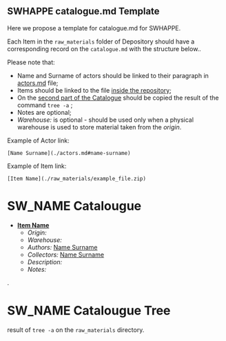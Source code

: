 ## SWHAPPE catalogue.md Template

Here we propose a template for catalogue<span>.md for SWHAPPE.

Each Item in the `raw_materials` folder of Depository should have a corresponding record on the `catalogue.md` with the structure below..

Please note that:
* Name and Surname of actors should be linked to their paragraph in [actors.md](./actors.md) file;
* Items should be linked to the file [inside the repository](./raw_matherials/);
* On the [second part of the Catalogue](./catalogue.md#SW_NAME-Catalougue-Tree) should be copied the result of the command `tree -a` ;
* Notes are optional;
* *Warehouse:* is optional - should be used only when a physical warehouse is used to store material taken from the *origin*.

Example of Actor link:
~~~
[Name Surname](./actors.md#name-surname)
~~~
Example of Item link:
~~~
[Item Name](./raw_materials/example_file.zip)
~~~


# SW_NAME Catalougue


* **[Item Name](./raw_materials/example_file.zip)**
  * *Origin:* 
  * *Warehouse:*
  * *Authors:* [Name Surname](./actors.md#name-surname)
  * *Collectors:* [Name Surname](./actors.md#name-surname)
  * *Description:* 
  * *Notes:*
  
.

# SW_NAME Catalougue Tree


result of `tree -a`  on the `raw_materials` directory.
